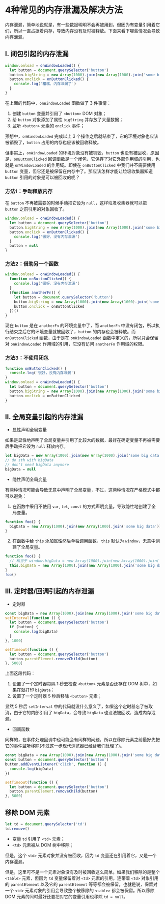 # 4种常见的内存泄漏及解决方法

内存泄漏，简单地说就是，有一些数据明明不会再被用到，但因为有变量引用着它们，所以一直占据着内存，导致内存没有及时被释放。下面来看下哪些情况会导致内存泄漏。

## I. 闭包引起的内存泄漏

```js
window.onload = onWindowLoaded() {
  let button = document.querySelector('button')
  button.bigString = new Array(1000).join(new Array(1000).join('some big data'))
  button.onclick = onButtonClicked() {
    console.log('糟糕，内存泄漏了')
  }
}
```

在上面的代码中，`onWindowLoaded` 函数做了 3 件事情：

1. 创建 `button` 变量并引用了 `<button>` DOM 对象；
2. 给 `button` 对象添加了属性 `bigString` 并存放了大量数据；
3. 监听 `<button>` 元素的 `onclick` 事件；

预想中，`onWindowLoaded` 完成以上 3 个操作之后就结束了，它的环境对象也应该被销毁了，`button` 占用的内存也应该被回收释放。

但事实上，`onWindowLoaded` 的环境对象没有被销毁，`button` 也没有被回收，原因是，`onButtonClicked` 回调函数是一个闭包，它保存了对它外部作用域的引用，也就是 `onWindowLoaded` 的作用域。即使在 `onButtonClicked` 中我们并不需要使用 `button` 变量，但它还是被保留在内存中了。那应该怎样才能让垃圾收集器知道 `button` 引用的对象是可以被回收的呢？

### 方法1：手动释放内存

在 `button` 不再被需要的时候手动把它设为 `null`，这样垃圾收集器就可以把 `button` 之前引用的对象回收了。

```js
window.onload = onWindowLoaded() {
  let button = document.querySelector('button')
  button.bigString = new Array(1000).join(new Array(1000).join('some big data'))
  button.onclick = onButtonClicked() {
    console.log('很好，没有内存泄漏')
  }
  button = null
}
```

### 方法2：借助另一个函数

```js
window.onload = onWindowLoaded() {
  function onButtonClicked() {
    console.log('很好，没有内存泄漏')
  }
  (function anotherFn() {
    let button = document.querySelector('button')
    button.bigString = new Array(1000).join(new Array(1000).join('some big data'))
    button.onclick = onButtonClicked
  })()
}
```

现在 `button` 是在 `anotherFn` 的环境变量中了，而 `anotherFn` 中没有闭包，所以执行结束之后它的环境变量就被回收了，`button` 的内存也会被释放。而 `onButtonClicked` 函数，由于是在 `onWindowLoaded` 函数中定义的，所以只会保留对 `onWindowLoaded` 作用域的引用，它没有访问 `anotherFn` 作用域的权限。

### 方法3：不使用闭包

```js
function onButtonClicked() {
  console.log('很好，没有内存泄漏')
}
window.onload = onWindowLoaded() {
  let button = document.querySelector('button')
  button.bigString = new Array(1000).join(new Array(1000).join('some big data'))
  button.onclick = onButtonClicked
}
```

## II. 全局变量引起的内存泄漏

* 显性声明全局变量

如果是显性地声明了全局变量并引用了比较大的数据，最好在确定变量不再被需要后手动把它设为 `null` 释放内存。

```js
let bigData = new Array(1000).join(new Array(1000).join('some big data'))
// do sth with bigData
// don't need bigData anymore
bigData = null
```

* 隐性声明全局变量

有两种情况可能会导致无意中声明了全局变量，不过，这两种情况在严格模式中都可以避免：

1. 在函数中采用不使用 `var`, `let`, `const` 的方式声明变量，导致隐性地创建了全局变量。

```js
function foo() {
  bigData = new Array(1000).join(new Array(1000).join('some big data'))
}
```

2. 在函数中给 `this` 添加属性然后单独调用函数，`this` 默认为 `window`，无意中创建了全局变量。

```js
function foo() {
  // 相当于 window.bigData = new Array(1000).join(new Array(1000).join('some big data'))
  this.bigData = new Array(1000).join(new Array(1000).join('some big data'))
}
foo()
```

## III. 定时器/回调引起的内存泄漏

* 定时器

```js
const bigData = new Array(1000).join(new Array(1000).join('some big data'))
setInterval(function () {
  let button = document.querySelector('button')
  if (button) {
    console.log(bigData)
  }
}, 1000)

setTimeout(function () {
  let button = document.querySelector('button')
  button.parentElement.removeChild(button)
}, 5000)
```

上面这段代码：

1. 设置了一个定时器每隔 1 秒去检查 `<button>` 元素是否还存在 DOM 树中，如果在就打印 `bigData`；
2. 设置了一个定时器 5 秒后移除 `<button>` 元素；

显然 5 秒后 `setInterval` 中的代码就没什么意义了，如果这个定时器忘了被取消，由于它的内部引用了 `bigData`，会导致 `bigData` 也没法被回收，造成内存泄漏。

* 回调函数

同样的，在事件处理回调中也可能会有同样的问题，所以在移除元素之前最好先把它的事件监听移除(不过这一步现代浏览器已经替我们处理了)。

```js
const bigData = new Array(1000).join(new Array(1000).join('some big data'))
const button = document.querySelector('button')
button.addEventListener('click', function () {
  console.log(bigData)
})

setTimeout(function () {
  let button = document.querySelector('button')
  button.parentElement.removeChild(button)
}, 5000)
```

## 移除 DOM 元素

```js
let td = document.querySelector('td')
td.remove()
```

- 变量 `td` 引用了 `<td>` 元素；
- `<td>` 元素被从 DOM 树中移除；

但是，这个 `<td>` 元素对象并没有被回收，因为 `td` 变量还在引用着它，又是一个内存泄漏。

但是，这里可不是一个元素对象没有及时被回收这么简单。如果我们移除的是整个 `<table>` 元素，但因为 `td` 变量保留着对 `<td>` 元素的引用，连带着 `<td>` 对象引用的 `parentElement` 以及它的 `parentElement` 等等都会被保留，也就是说，保留对一个 `<td>` 元素对象的引用会导致整个被移除的 `<table>` 都会被保留。所以移除 DOM 元素的同时最好还要把对它的变量引用也移除 `td = null`。
